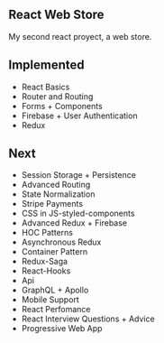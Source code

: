 ## React Web Store

My second react proyect, a web store.



## Implemented

- React Basics
- Router and Routing
- Forms + Components
- Firebase + User Authentication
- Redux

## Next
- Session Storage + Persistence
- Advanced Routing
- State Normalization
- Stripe Payments
- CSS in JS-styled-components
- Advanced Redux + Firebase
- HOC Patterns
- Asynchronous Redux
- Container Pattern
- Redux-Saga
- React-Hooks
- Api
- GraphQL + Apollo
- Mobile Support
- React Perfomance
- React Interview Questions + Advice
- Progressive Web App
